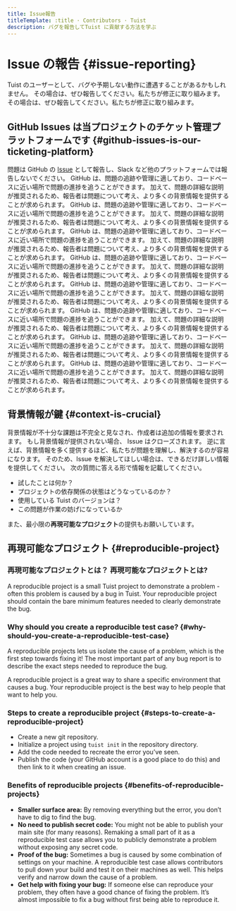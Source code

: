 ```yaml
---
title: Issue報告
titleTemplate: :title · Contributors · Tuist
description: バグを報告してTuist に貢献する方法を学ぶ
---
```


# Issue の報告 {#issue-reporting}

Tuist のユーザーとして、バグや予期しない動作に遭遇することがあるかもしれません。
その場合は、ぜひ報告してください。私たちが修正に取り組みます。
その場合は、ぜひ報告してください。私たちが修正に取り組みます。

## GitHub Issues は当プロジェクトのチケット管理プラットフォームです {#github-issues-is-our-ticketing-platform}

問題は GitHub の [Issue](https://github.com/tuist/tuist/issues) として報告し、Slack など他のプラットフォームでは報告しないでください。 GitHub は、問題の追跡や管理に適しており、コードベースに近い場所で問題の進捗を追うことができます。 加えて、問題の詳細な説明が推奨されるため、報告者は問題について考え、より多くの背景情報を提供することが求められます。 GitHub は、問題の追跡や管理に適しており、コードベースに近い場所で問題の進捗を追うことができます。 加えて、問題の詳細な説明が推奨されるため、報告者は問題について考え、より多くの背景情報を提供することが求められます。 GitHub は、問題の追跡や管理に適しており、コードベースに近い場所で問題の進捗を追うことができます。 加えて、問題の詳細な説明が推奨されるため、報告者は問題について考え、より多くの背景情報を提供することが求められます。 GitHub は、問題の追跡や管理に適しており、コードベースに近い場所で問題の進捗を追うことができます。 加えて、問題の詳細な説明が推奨されるため、報告者は問題について考え、より多くの背景情報を提供することが求められます。 GitHub は、問題の追跡や管理に適しており、コードベースに近い場所で問題の進捗を追うことができます。 加えて、問題の詳細な説明が推奨されるため、報告者は問題について考え、より多くの背景情報を提供することが求められます。 GitHub は、問題の追跡や管理に適しており、コードベースに近い場所で問題の進捗を追うことができます。 加えて、問題の詳細な説明が推奨されるため、報告者は問題について考え、より多くの背景情報を提供することが求められます。 GitHub は、問題の追跡や管理に適しており、コードベースに近い場所で問題の進捗を追うことができます。 加えて、問題の詳細な説明が推奨されるため、報告者は問題について考え、より多くの背景情報を提供することが求められます。 GitHub は、問題の追跡や管理に適しており、コードベースに近い場所で問題の進捗を追うことができます。 加えて、問題の詳細な説明が推奨されるため、報告者は問題について考え、より多くの背景情報を提供することが求められます。

## 背景情報が鍵 {#context-is-crucial}

背景情報が不十分な課題は不完全と見なされ、作成者は追加の情報を要求されます。 もし背景情報が提供されない場合、 Issue はクローズされます。 逆に言えば、背景情報を多く提供するほど、私たちが問題を理解し、解決するのが容易になります。 そのため、Issue を解決してほしい場合は、できるだけ詳しい情報を提供してください。 次の質問に答える形で情報を記載してください。

- 試したことは何か？
- プロジェクトの依存関係の状態はどうなっているのか？
- 使用している Tuist のバージョンは？
- この問題が作業の妨げになっているか

また、最小限の**再現可能なプロジェクト**の提供もお願いしています。

## 再現可能なプロジェクト {#reproducible-project}

### 再現可能なプロジェクトとは？ 再現可能なプロジェクトとは?

A reproducible project is a small Tuist project to demonstrate a problem - often this problem is caused by a bug in Tuist. Your reproducible project should contain the bare minimum features needed to clearly demonstrate the bug.

### Why should you create a reproducible test case? {#why-should-you-create-a-reproducible-test-case}

A reproducible projects lets us isolate the cause of a problem, which is the first step towards fixing it! The most important part of any bug report is to describe the exact steps needed to reproduce the bug.

A reproducible project is a great way to share a specific environment that causes a bug. Your reproducible project is the best way to help people that want to help you.

### Steps to create a reproducible project {#steps-to-create-a-reproducible-project}

- Create a new git repository.
- Initialize a project using `tuist init` in the repository directory.
- Add the code needed to recreate the error you’ve seen.
- Publish the code (your GitHub account is a good place to do this) and then link to it when creating an issue.

### Benefits of reproducible projects {#benefits-of-reproducible-projects}

- **Smaller surface area:** By removing everything but the error, you don’t have to dig to find the bug.
- **No need to publish secret code:** You might not be able to publish your main site (for many reasons). Remaking a small part of it as a reproducible test case allows you to publicly demonstrate a problem without exposing any secret code.
- **Proof of the bug:** Sometimes a bug is caused by some combination of settings on your machine. A reproducible test case allows contributors to pull down your build and test it on their machines as well. This helps verify and narrow down the cause of a problem.
- **Get help with fixing your bug:** If someone else can reproduce your problem, they often have a good chance of fixing the problem. It’s almost impossible to fix a bug without first being able to reproduce it.
